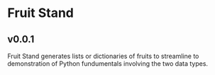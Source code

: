 # Fruit Stand

## v0.0.1

Fruit Stand generates lists or dictionaries of fruits to streamline to demonstration of Python fundumentals involving the two data types.
